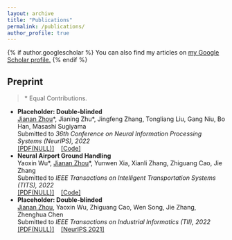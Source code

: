 ```yaml
---
layout: archive
title: "Publications"
permalink: /publications/
author_profile: true
---
```


{% if author.googlescholar %}
  You can also find my articles on <u><a href="{{author.googlescholar}}">my Google Scholar profile</a>.</u>
{% endif %}

## Preprint

> \* Equal Contributions.

* **Placeholder: Double-blinded** \
  <u>Jianan Zhou</u>\*, Jianing Zhu\*, Jingfeng Zhang, Tongliang Liu, Gang Niu, Bo Han, Masashi Sugiyama \
  Submitted to *36th Conference on Neural Information Processing Systems (NeurIPS), 2022* \
  [[PDF(NULL)]]()&nbsp;&nbsp;&nbsp;&nbsp;[[Code]](https://github.com/RoyalSkye/ATCL)
* **Neural Airport Ground Handling** \
   Yaoxin Wu\*, <u>Jianan Zhou</u>\*, Yunwen Xia, Xianli Zhang, Zhiguang Cao, Jie Zhang \
   Submitted to *IEEE Transactions on Intelligent Transportation Systems (TITS), 2022* \
   [[PDF(NULL)]]()&nbsp;&nbsp;&nbsp;&nbsp;[[Code]](https://github.com/RoyalSkye/attention-agh)
* **Placeholder: Double-blinded** \
   <u>Jianan Zhou</u>, Yaoxin Wu, Zhiguang Cao, Wen Song, Jie Zhang, Zhenghua Chen \
   Submitted to *IEEE Transactions on Industrial Informatics (TII), 2022* \
   [[PDF(NULL)]]()&nbsp;&nbsp;&nbsp;&nbsp;[[NeurIPS 2021]](https://openreview.net/forum?id=IaM7U4J-w3c)

